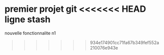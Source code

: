 premier projet git
<<<<<<< HEAD
ligne stash
=======
nouvelle fonctionnalite
n1
>>>>>>> 934e174901cc71fa67b349fef552a210076e943e
